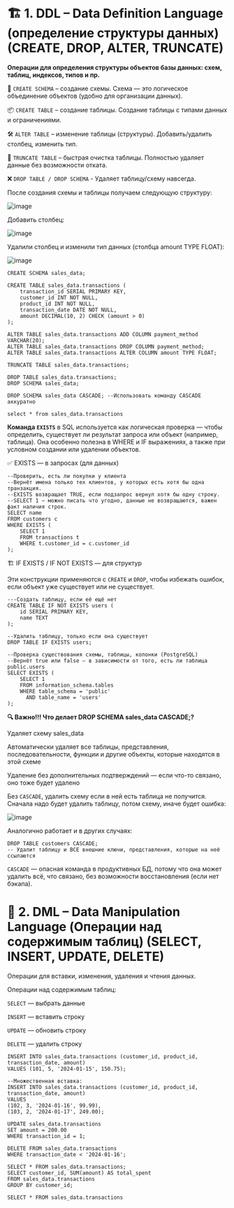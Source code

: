 # **🏗️ 1. DDL – Data Definition Language (определение структуры данных) (CREATE, DROP, ALTER, TRUNCATE)**

**Операции для определения структуры объектов базы данных: схем, таблиц, индексов, типов и пр.**

📁 `CREATE SCHEMA` – создание схемы. Схема — это логическое объединение объектов (удобно для организации данных).

📦 `CREATE TABLE` – создание таблицы. Создание таблицы с типами данных и ограничениями.

🛠️ `ALTER TABLE` – изменение таблицы (структуры). Добавить/удалить столбец, изменить тип.

🧹 `TRUNCATE TABLE` – быстрая очистка таблицы. Полностью удаляет данные без возможности отката.

❌ `DROP TABLE / DROP SCHEMA` - Удаляет таблицу/схему навсегда.

После создания схемы и таблицы получаем следующую структуру:

![image](https://github.com/user-attachments/assets/feea2b1c-9bd4-4cf7-9e0c-7b0e49ac1ba1)

Добавить столбец:

![image](https://github.com/user-attachments/assets/5b58b79d-0a1d-4d9c-b9b8-414e003bed8d)

Удалили столбец и изменили тип данных (столбца amount TYPE FLOAT):

![image](https://github.com/user-attachments/assets/f0134336-5a2e-4d30-9f91-eb8453f5a160)

```
CREATE SCHEMA sales_data;

CREATE TABLE sales_data.transactions (
    transaction_id SERIAL PRIMARY KEY,
    customer_id INT NOT NULL,
    product_id INT NOT NULL,
    transaction_date DATE NOT NULL,
    amount DECIMAL(10, 2) CHECK (amount > 0)
);

ALTER TABLE sales_data.transactions ADD COLUMN payment_method VARCHAR(20);
ALTER TABLE sales_data.transactions DROP COLUMN payment_method;
ALTER TABLE sales_data.transactions ALTER COLUMN amount TYPE FLOAT;

TRUNCATE TABLE sales_data.transactions;

DROP TABLE sales_data.transactions;
DROP SCHEMA sales_data;

DROP SCHEMA sales_data CASCADE; --Использовать команду CASCADE аккуратно

select * from sales_data.transactions
```
**Команда `EXISTS`** в SQL используется как логическая проверка — чтобы определить, существует ли результат запроса или объект (например, таблица). Она особенно полезна в WHERE и IF выражениях, а также при условном создании или удалении объектов.

✅ EXISTS — в запросах (для данных)

```
--Проверить, есть ли покупки у клиента
--Вернёт имена только тех клиентов, у которых есть хотя бы одна транзакция.
--EXISTS возвращает TRUE, если подзапрос вернул хотя бы одну строку.
--SELECT 1 — можно писать что угодно, данные не возвращаются, важен факт наличия строк.
SELECT name
FROM customers c
WHERE EXISTS (
    SELECT 1
    FROM transactions t
    WHERE t.customer_id = c.customer_id
);
```

🏗️ IF EXISTS / IF NOT EXISTS — для структур

Эти конструкции применяются с `CREATE` и `DROP`, чтобы избежать ошибок, если объект уже существует или не существует.

```
---Создать таблицу, если её ещё нет
CREATE TABLE IF NOT EXISTS users (
    id SERIAL PRIMARY KEY,
    name TEXT
);

--Удалить таблицу, только если она существует
DROP TABLE IF EXISTS users;

--Проверка существования схемы, таблицы, колонки (PostgreSQL)
--Вернёт true или false — в зависимости от того, есть ли таблица public.users
SELECT EXISTS (
    SELECT 1
    FROM information_schema.tables
    WHERE table_schema = 'public'
      AND table_name = 'users'
);
```

**🔍 Важно!!! Что делает DROP SCHEMA sales_data CASCADE;?**

Удаляет схему sales_data

Автоматически удаляет все таблицы, представления, последовательности, функции и другие объекты, которые находятся в этой схеме

Удаление без дополнительных подтверждений — если что-то связано, оно тоже будет удалено

Без `CASCADE`, удалить схему если в ней есть таблица не получится. Сначала надо будет удалить таблицу, потом схему, иначе будет ошибка:

![image](https://github.com/user-attachments/assets/0bec841d-ecb1-45d8-8731-1fefd76ba6e3)

Аналогично работает и в других случаях:

```
DROP TABLE customers CASCADE;
-- Удалит таблицу и ВСЕ внешние ключи, представления, которые на неё ссылаются
```

`CASCADE` — опасная команда в продуктивных БД, потому что она может удалить всё, что связано, без возможности восстановления (если нет бэкапа).

# **📝 2. DML – Data Manipulation Language (Операции над содержимым таблиц) (SELECT, INSERT, UPDATE, DELETE)**

Операции для вставки, изменения, удаления и чтения данных.

Операции над содержимым таблиц:

`SELECT` — выбрать данные

`INSERT` — вставить строку

`UPDATE` — обновить строку

`DELETE` — удалить строку

```
INSERT INTO sales_data.transactions (customer_id, product_id, transaction_date, amount)
VALUES (101, 5, '2024-01-15', 150.75);

--Множественная вставка:
INSERT INTO sales_data.transactions (customer_id, product_id, transaction_date, amount)
VALUES 
(102, 3, '2024-01-16', 99.99),
(103, 2, '2024-01-17', 249.00);

UPDATE sales_data.transactions
SET amount = 200.00
WHERE transaction_id = 1;

DELETE FROM sales_data.transactions
WHERE transaction_date < '2024-01-16';

SELECT * FROM sales_data.transactions;
SELECT customer_id, SUM(amount) AS total_spent
FROM sales_data.transactions
GROUP BY customer_id;

SELECT * FROM sales_data.transactions
```


